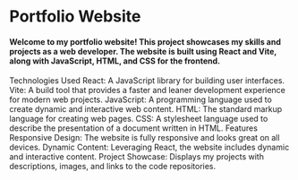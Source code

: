 <h1>Portfolio Website</h1>

<h4>Welcome to my portfolio website! This project showcases my skills and projects as a web developer. The website is built using React and Vite, along with JavaScript, HTML, and CSS for the frontend.</h4>

<p>Technologies Used
React: A JavaScript library for building user interfaces.
Vite: A build tool that provides a faster and leaner development experience for modern web projects.
JavaScript: A programming language used to create dynamic and interactive web content.
HTML: The standard markup language for creating web pages.
CSS: A stylesheet language used to describe the presentation of a document written in HTML.
Features
Responsive Design: The website is fully responsive and looks great on all devices.
Dynamic Content: Leveraging React, the website includes dynamic and interactive content.
Project Showcase: Displays my projects with descriptions, images, and links to the code repositories.</p>